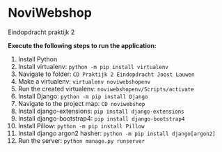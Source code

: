 # NoviWebshop
Eindopdracht praktijk 2 

**Execute the following steps to run the application:**

1. Install Python
2. Install virtualenv: `python -m pip install virtualenv`
3. Navigate to folder: `CD Praktijk 2 Eindopdracht Joost Lauwen`
4. Make a virtualenv: `virtualenv noviwebshopenv`
5. Run the created virtualenv: `noviwebshopenv/Scripts/activate`
6. Install Django: `python -m pip install Django`
7. Navigate to the project map: `CD noviwebshop`
8. Install django-extensions: `pip install django-extensions`
9. Install django-bootstrap4: `pip install django-bootstrap4`
10. Install Pillow: `python -m pip install Pillow`
11. Install django argon2 hasher: `python -m pip install django[argon2]`
12.	Run the server: `python manage.py runserver`
